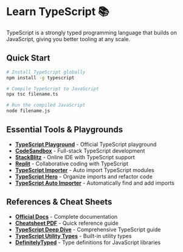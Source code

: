 # Learn TypeScript 📚

TypeScript is a strongly typed programming language that builds on JavaScript, giving you better tooling at any scale.

## Quick Start

```bash
# Install TypeScript globally
npm install -g typescript

# Compile TypeScript to JavaScript
npx tsc filename.ts

# Run the compiled JavaScript
node filename.js
```

## Essential Tools & Playgrounds

<!-- ### Online Playgrounds -->
- **[TypeScript Playground](https://www.typescriptlang.org/play)** - Official TypeScript playground
- **[CodeSandbox](https://codesandbox.io/)** - Full-stack TypeScript development
- **[StackBlitz](https://stackblitz.com/)** - Online IDE with TypeScript support
- **[Replit](https://replit.com/)** - Collaborative coding with TypeScript     <!-- ### VS Code Extensions -->
- **[TypeScript Importer](https://marketplace.visualstudio.com/items?itemName=pmneo.tsimporter)** - Auto import TypeScript modules
- **[TypeScript Hero](https://marketplace.visualstudio.com/items?itemName=rbbit.typescript-hero)** - Organize imports and refactor code
- **[TypeScript Auto Importer](https://marketplace.visualstudio.com/items?itemName=steoates.autoimport)** - Automatically find and add imports

## References & Cheat Sheets 

- **[Official Docs](https://www.typescriptlang.org/docs/)** - Complete documentation
- **[Cheatsheet PDF](https://github.com/Abbas-Asad/Typescript/blob/main/ts-cheatsheet.pdf)** - Quick reference guide
- **[TypeScript Deep Dive](https://basarat.gitbook.io/typescript/)** - Comprehensive TypeScript guide
- **[TypeScript Utility Types](https://www.typescriptlang.org/docs/handbook/utility-types.html)** - Built-in utility types  
- **[DefinitelyTyped](https://github.com/DefinitelyTyped/DefinitelyTyped)** - Type definitions for JavaScript libraries
